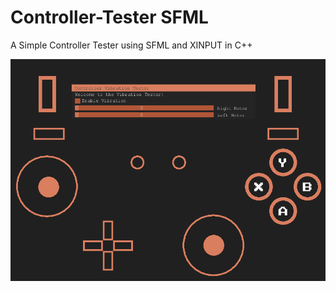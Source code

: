 # Controller-Tester SFML
A Simple Controller Tester using SFML and XINPUT in C++

![Screenshot](ControllerTest\images\Capture.PNG)
